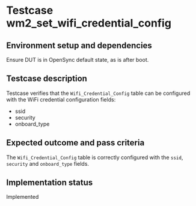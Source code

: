 # Testcase wm2_set_wifi_credential_config

## Environment setup and dependencies

Ensure DUT is in OpenSync default state, as is after boot.

## Testcase description

Testcase verifies that the `Wifi_Credential_Config` table can be configured
with the WiFi credential configuration fields:

- ssid
- security
- onboard_type

## Expected outcome and pass criteria

The `Wifi_Credential_Config` table is correctly configured with the `ssid`,
`security` and `onboard_type` fields.

## Implementation status

Implemented

